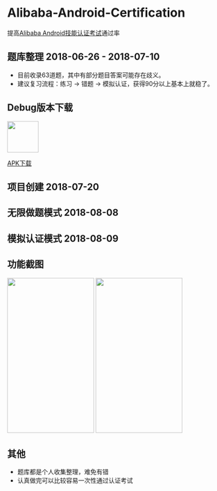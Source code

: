 # Alibaba-Android-Certification
提高[Alibaba Android技能认证考试](https://yq.aliyun.com/promotion/552?utm_content=m_42909)通过率



题库整理 2018-06-26 - 2018-07-10
-------
* 目前收录63道题，其中有部分题目答案可能存在歧义。
* 建议复习流程：练习 -> 错题 -> 模拟认证，获得90分以上基本上就稳了。

Debug版本下载
-------
<img width="72" height="72" src="https://github.com/vvinner/Alibaba-Android-Certification/blob/master/document/icon.png"/>

[APK下载](https://github.com/vvinner/Alibaba-Android-Certification/blob/master/document/app-debug.apk)

项目创建 2018-07-20
-------

无限做题模式 2018-08-08
-------

模拟认证模式 2018-08-09
-------

功能截图
-------
<div>
<img width="200" height="357" src="https://github.com/vvinner/Alibaba-Android-Certification/blob/master/document/device-2018-08-09-100451.png"/>
<img width="200" height="357" src="https://github.com/vvinner/Alibaba-Android-Certification/blob/master/document/device-2018-08-09-134513.png"/>
</div>

其他
-------
* 题库都是个人收集整理，难免有错
* 认真做完可以比较容易一次性通过认证考试
